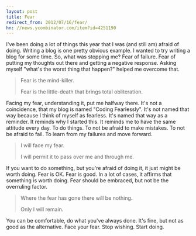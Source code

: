 ```yaml
---
layout: post
title: Fear
redirect_from: 2012/07/16/fear/
hn: //news.ycombinator.com/item?id=4251190
---
```


I've been doing a lot of things this year that I was (and still am) afraid of doing. Writing a blog is one pretty obvious example. I wanted to try writing a blog for some time. So, what was stopping me? Fear of failure. Fear of putting my thoughts out there and getting a negative response. Asking myself "what's the worst thing that happen?" helped me overcome that.

> Fear is the mind-killer.
>
> Fear is the little-death that brings total obliteration.

Facing my fear, understanding it, put me halfway there. It's not a coincidence, that my blog is named "Coding Fearlessly". It's not named that way because I think of myself as fearless. It's named that way as a reminder. It reminds why I started this. It reminds me to have the same attitude every day. To do things. To not be afraid to make mistakes. To not be afraid to fail. To learn from my failures and move forward.

> I will face my fear.
>
> I will permit it to pass over me and through me.

If you want to do something, but you're afraid of doing it, it just might be worth doing. Fear is OK. Fear is good. In a lot of cases, it affirms that something is worth doing. Fear should be embraced, but not be the overruling factor.

> Where the fear has gone there will be nothing.
>
> Only I will remain.

You can be comfortable, do what you've always done. It's fine, but not as good as the alternative. Face your fear. Stop wishing. Start doing.
